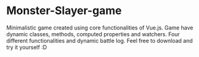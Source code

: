 # Monster-Slayer-game
Minimalistic game created using core functionalities of Vue.js.
Game have dynamic classes, methods, computed properties and watchers.
Four different functionalities and dynamic battle log.
Feel free to download and try it yourself :D
